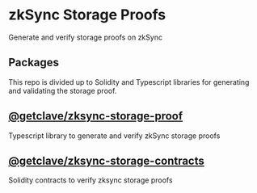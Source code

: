 # zkSync Storage Proofs

Generate and verify storage proofs on zkSync

## Packages

This repo is divided up to Solidity and Typescript libraries for generating and
validating the storage proof.

## [@getclave/zksync-storage-proof](packages/zksync-storage-proof/)

Typescript library to generate and verify zkSync storage proofs

## [@getclave/zksync-storage-contracts](packages/zksync-storage-contracts/)

Solidity contracts to verify zksync storage proofs
